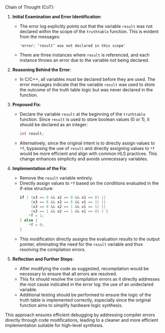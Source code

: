 Chain of Thought (CoT):

1. **Initial Examination and Error Identification**:
   - The error log explicitly points out that the variable `result` was not declared within the scope of the `truthtable` function. This is evident from the messages: 
     ```
     'error: ‘result’ was not declared in this scope'
     ```
   - There are three instances where `result` is referenced, and each instance throws an error due to the variable not being declared.

2. **Reasoning Behind the Error**:
   - In C/C++, all variables must be declared before they are used. The error messages indicate that the variable `result` was used to store the outcome of the truth table logic but was never declared in the function. 

3. **Proposed Fix**:
   - Declare the variable `result` at the beginning of the `truthtable` function. Since `result` is used to store boolean values (0 or 1), it should be declared as an integer:
     ```cpp
     int result;
     ```
   - Alternatively, since the original intent is to directly assign values to `*f`, bypassing the use of `result` and directly assigning values to `*f` would be more efficient and align with common HLS practices. This change enhances simplicity and avoids unnecessary variables. 

4. **Implementation of the Fix**:
   - Remove the `result` variable entirely.
   - Directly assign values to `*f` based on the conditions evaluated in the if-else structure:
     ```cpp
     if ( (x3 == 0 && x2 == 0 && x1 == 0) ||
          (x3 == 0 && x2 == 0 && x1 == 1) ||
          (x3 == 0 && x2 == 1 && x1 == 1) ||
          (x3 == 1 && x2 == 1 && x1 == 0) ) {
         *f = 1;
     } else {
         *f = 0;
     }
     ```
   - This modification directly assigns the evaluation results to the output pointer, eliminating the need for the `result` variable and thus resolving the compilation errors.

5. **Reflection and Further Steps**:
   - After modifying the code as suggested, recompilation would be necessary to ensure that all errors are resolved.
   - This fix should resolve the compilation errors as it directly addresses the root cause indicated in the error log: the use of an undeclared variable.
   - Additional testing should be performed to ensure the logic of the truth table is implemented correctly, especially since the original function aims to simplify hardware logic synthesis. 

This approach ensures efficient debugging by addressing compiler errors directly through code modifications, leading to a cleaner and more efficient implementation suitable for high-level synthesis.